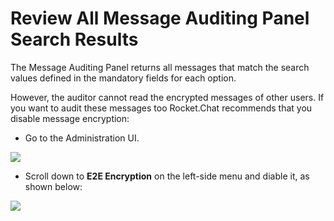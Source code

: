 # Review All Message Auditing Panel Search Results

The Message Auditing Panel returns all messages that match the search values defined in the mandatory fields for each option.

However, the auditor cannot read the encrypted messages of other users. If you want to audit these messages too Rocket.Chat recommends that you disable message encryption:

* Go to the Administration UI.

![](../../../.gitbook/assets/image%20%28297%29.png)

* Scroll down to **E2E Encryption** on the left-side menu and diable it, as shown below:

![](../../../.gitbook/assets/image%20%28303%29%20%282%29%20%282%29%20%282%29%20%282%29%20%282%29.png)

